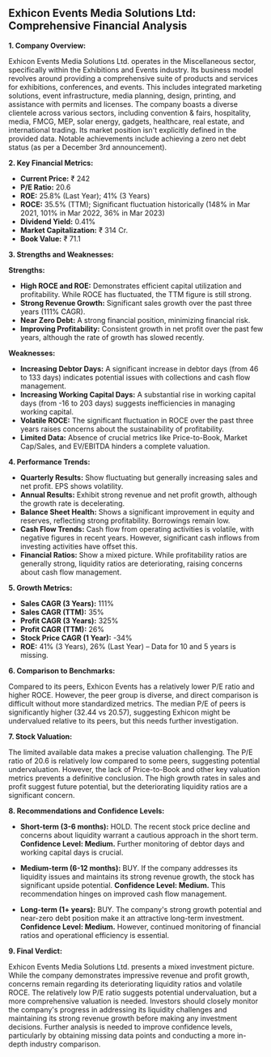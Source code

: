 ## Exhicon Events Media Solutions Ltd: Comprehensive Financial Analysis

**1. Company Overview:**

Exhicon Events Media Solutions Ltd. operates in the Miscellaneous sector, specifically within the Exhibitions and Events industry.  Its business model revolves around providing a comprehensive suite of products and services for exhibitions, conferences, and events. This includes integrated marketing solutions, event infrastructure, media planning, design, printing, and assistance with permits and licenses.  The company boasts a diverse clientele across various sectors, including convention & fairs, hospitality, media, FMCG, MEP, solar energy, gadgets, healthcare, real estate, and international trading.  Its market position isn't explicitly defined in the provided data.  Notable achievements include achieving a zero net debt status (as per a December 3rd announcement).


**2. Key Financial Metrics:**

* **Current Price:** ₹ 242
* **P/E Ratio:** 20.6
* **ROE:** 25.8% (Last Year); 41% (3 Years)
* **ROCE:** 35.5% (TTM);  Significant fluctuation historically (148% in Mar 2021, 101% in Mar 2022, 36% in Mar 2023)
* **Dividend Yield:** 0.41%
* **Market Capitalization:** ₹ 314 Cr.
* **Book Value:** ₹ 71.1


**3. Strengths and Weaknesses:**

**Strengths:**

* **High ROCE and ROE:**  Demonstrates efficient capital utilization and profitability.  While ROCE has fluctuated, the TTM figure is still strong.
* **Strong Revenue Growth:** Significant sales growth over the past three years (111% CAGR).
* **Near Zero Debt:**  A strong financial position, minimizing financial risk.
* **Improving Profitability:**  Consistent growth in net profit over the past few years, although the rate of growth has slowed recently.


**Weaknesses:**

* **Increasing Debtor Days:**  A significant increase in debtor days (from 46 to 133 days) indicates potential issues with collections and cash flow management.
* **Increasing Working Capital Days:**  A substantial rise in working capital days (from -16 to 203 days) suggests inefficiencies in managing working capital.
* **Volatile ROCE:**  The significant fluctuation in ROCE over the past three years raises concerns about the sustainability of profitability.
* **Limited Data:**  Absence of crucial metrics like Price-to-Book, Market Cap/Sales, and EV/EBITDA hinders a complete valuation.


**4. Performance Trends:**

* **Quarterly Results:** Show fluctuating but generally increasing sales and net profit.  EPS shows volatility.
* **Annual Results:**  Exhibit strong revenue and net profit growth, although the growth rate is decelerating.
* **Balance Sheet Health:**  Shows a significant improvement in equity and reserves, reflecting strong profitability.  Borrowings remain low.
* **Cash Flow Trends:**  Cash flow from operating activities is volatile, with negative figures in recent years.  However, significant cash inflows from investing activities have offset this.
* **Financial Ratios:**  Show a mixed picture.  While profitability ratios are generally strong, liquidity ratios are deteriorating, raising concerns about cash flow management.


**5. Growth Metrics:**

* **Sales CAGR (3 Years):** 111%
* **Sales CAGR (TTM):** 35%
* **Profit CAGR (3 Years):** 325%
* **Profit CAGR (TTM):** 26%
* **Stock Price CAGR (1 Year):** -34%
* **ROE:** 41% (3 Years), 26% (Last Year) –  Data for 10 and 5 years is missing.


**6. Comparison to Benchmarks:**

Compared to its peers, Exhicon Events has a relatively lower P/E ratio and higher ROCE.  However, the peer group is diverse, and direct comparison is difficult without more standardized metrics.  The median P/E of peers is significantly higher (32.44 vs 20.57), suggesting Exhicon might be undervalued relative to its peers, but this needs further investigation.


**7. Stock Valuation:**

The limited available data makes a precise valuation challenging.  The P/E ratio of 20.6 is relatively low compared to some peers, suggesting potential undervaluation. However, the lack of Price-to-Book and other key valuation metrics prevents a definitive conclusion.  The high growth rates in sales and profit suggest future potential, but the deteriorating liquidity ratios are a significant concern.


**8. Recommendations and Confidence Levels:**

* **Short-term (3-6 months):** HOLD.  The recent stock price decline and concerns about liquidity warrant a cautious approach in the short term.  **Confidence Level: Medium.**  Further monitoring of debtor days and working capital days is crucial.

* **Medium-term (6-12 months):** BUY.  If the company addresses its liquidity issues and maintains its strong revenue growth, the stock has significant upside potential.  **Confidence Level: Medium.** This recommendation hinges on improved cash flow management.

* **Long-term (1+ years):** BUY.  The company's strong growth potential and near-zero debt position make it an attractive long-term investment.  **Confidence Level: Medium.**  However, continued monitoring of financial ratios and operational efficiency is essential.


**9. Final Verdict:**

Exhicon Events Media Solutions Ltd. presents a mixed investment picture.  While the company demonstrates impressive revenue and profit growth, concerns remain regarding its deteriorating liquidity ratios and volatile ROCE.  The relatively low P/E ratio suggests potential undervaluation, but a more comprehensive valuation is needed.  Investors should closely monitor the company's progress in addressing its liquidity challenges and maintaining its strong revenue growth before making any investment decisions.  Further analysis is needed to improve confidence levels, particularly by obtaining missing data points and conducting a more in-depth industry comparison.
